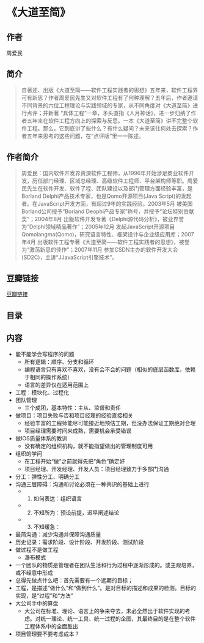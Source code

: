 《大道至简》
=======================

## 作者
  周爱民 
  
## 简介
> 自著述、出版《大道至简——软件工程实践者的思想》五年来，软件工程界可有新思？作者周爱民先生又对软件工程有了何种理解？五年后，作者邀请不同背景的六位工程理论与实践领域的专家，从不同角度对《大道至简》进行点评；并新著 “具体工程”一章，矛头直指《人月神话》，进一步归纳了作者五年来在软件工程方向上的探索与反思。一本《大道至简》讲不完整个软件工程。那么，它到底讲了些什么？有什么疑问？未来该往何处去探索？作者五年来思考的这些问题，在“点评版”里一一陈述。

## 作者简介
> 周爱民：国内软件开发界资深软件工程师，从1996年开始涉足商业软件开发，历任部门经理、区域总经理、高级软件工程师、平台架构师等职。周爱民先生在软件开发、软件了程、团队建设以及部门管理方面经验丰富，是Borland Delphi产品技术专家，也是Qomo开源项目(Java Script)的发起者。在JavaScript开发方面，有超过9年的实践经验。2003年5月 被美国Borland公司授予“Borland Deophi产品专家”称号，并授予“论坛特别贡献奖”；2004年8月 出版软件开发专著《Delphi源代码分析》，被业界誉为“Delphi领域精品著作”；2005年12月 发起JavaScript开源项目Qomolangma(Qomo)，研究语言特性、框架设计与企业级应用库；2007年4月 出版软件工程专著《大道至简——软件工程实践者的思想》，被誉为“激荡新思的佳作”；2007年11月 参加CSDN主办的软件开发大会(SD2C)，主讲“JJavaScript引擎技术”。


## 豆瓣链接
[豆瓣链接](https://book.douban.com/subject/4210602/)

## 目录

## 内容

* 能不能学会写程序的问题
  - 所有逻辑：顺序、分支和循环
  - 编程语言只有喜欢不喜欢，没有会不会的问题（相似的底层函数库，依赖于相同的操作系统）
  - 语言的差异仅在适用范围上
* 工程：模块化、过程化
* 团队管理
  - 三个成团，基本特性：主从、监督和责任
* 做项目：项目失败与否和项目经理的经验直接相关
  - 经验丰富的工程师能尽可能接近地预估工期，但没办法保证工期绝对合理
  - 项目经理需要时间来成熟，需要机会承受错误
* 做IOS质量体系的教训
  - 没有确定的组织机构，就不能指望做出的管理制度可用
* 组织的学问
  - 在工程开始“做”之前就得先把“角色”确定好
  - 项目经理、开发经理、开发人员：项目经理致力于多部门沟通
* 分工：弹性分工、明确分工
* 沟通三层障碍：沟通和讨论必须在一种共识的基础上进行
  - 1. 如何表达：组织语言
  - 2. 不知所为：预设前提，迟早阐述结论
  - 3. 不知缓急：
* 最简沟通：减少沟通并保障沟通质量
* 历史记录：需求阶段、设计阶段、开发阶段、测试阶段
* 做过程不是做工程
  - 瀑布模式
* 一个团队的物质是管理者在团队生活和行为过程中逐渐形成的。或主观培养，或不经意中形成
* 总得先做点什么吧：首先需要有一个远期的目标；
* 工程，是描述“做什么”和“做到什么”。是对目标的描述和成果的检测。目标的实现，是“过程”和“方法”
* 大公司手中的算盘
  - 大公司在标准、理论、语言上的争来夺去，未必全然出于软件实现的考虑。对统一理论、统一工具、统一过程的企图，其最终目的是在整个软件工程体系中的全面胜出
* 项目管理要不要考虑成本？



